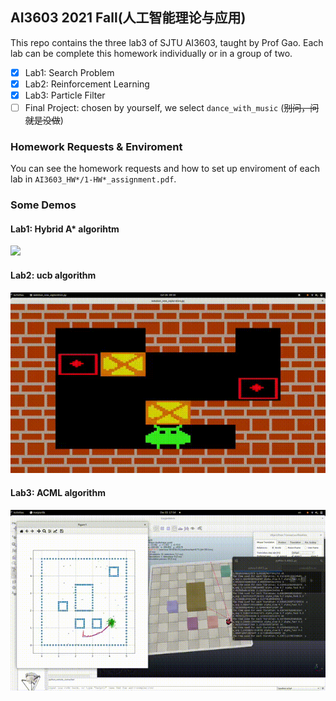 ## AI3603 2021 Fall(人工智能理论与应用)

This repo contains the three lab3 of SJTU AI3603, taught by Prof Gao. Each lab can be complete this homework individually or in a group of two. 

* [x] Lab1: Search Problem
* [x] Lab2: Reinforcement Learning
* [x] Lab3: Particle Filter
* [ ] Final Project: chosen by yourself, we select `dance_with_music` (~~别问，问就是没做~~)
 
### Homework Requests & Enviroment
You can see the homework requests and how to set up enviroment of each lab in `AI3603_HW*/1-HW*_assignment.pdf`. 

### Some Demos

#### Lab1: Hybrid A* algorihtm
![](AI3603_HW1/Hybrid_a_star.gif)


#### Lab2: ucb algorithm
![](AI3603_HW2/sokoban_ucb.gif)

#### Lab3: ACML algorithm
![](AI3603_HW3/ACML.gif)



